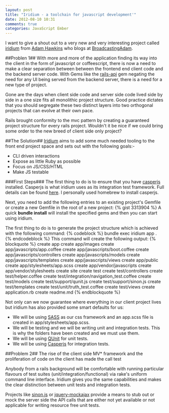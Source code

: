 ```yaml
---
layout: post
title: "Iridium - a toolchain for javascript development'"
date: 2012-08-10 10:31
comments: true
categories: JavaScript Ember
---
```

I want to give a shout out to a very new and very interesting project called
<a target="_blank" href="https://github.com/radiumsoftware/iridium/">iridium</a> from 
<a target="_blank" href="https://twitter.com/adman65">Adam Hawkins</a> who blogs at
 <a target="_blank" href="http://www.broadcastingadam.com/">BroadcastingAdam</a>.

##Problen 1##
With more and more of the application finding its way into the client in the form of
javascript or coffeescript, there is
now a need to make a clear separation between between the frontend end client code and the backend server code.  With Gems like the <a href="https://github.com/spastorino/rails-api" target="_blank">rails-api</a> gem negating the need for any UI being served from the backend server, there is a need for a new type of project.

Gone are the days when client side code and server side code lived side by side in a one size fits all monolithic project
structure.  Good practice dictates that you should segregate these two distinct layers
into two orthogonal projects that can evolve at their own pace.

Rails brought conformity to the mvc pattern by creating a guaranteed project structure for every rails project.  Wouldn't it be nice if we could bring some order to the new breed of client side only project?

##The Solution##
<a target="_blank" href="https://github.com/radiumsoftware/iridium/">Iridium</a> aims
to add some much needed tooling to the front end project space and sets out with the
following goals:-

- CLI driven interactions
- Expose as little Ruby as possible
- Focus on JS/CSS/HTML
- Make JS testable

###First Steps###
The first thing to do is to ensure that you have <a href="http://casperjs.org/" target="_blank">casperjs</a> installed.  Casperjs is what iridium uses as its integration test framework.  Full details can be found <a href="http://casperjs.org/installation.html" target="_blank">here</a>.  I personally used homebrew to install casperjs.

Next, you need to add the following entries to an existing project's Gemfile or create a new Gemfile in the root of a new project:
{% gist 3313904 %}
A quick **bundle install** will install the specified gems and then you can start using iridium.

The first thing to do is to generate the project structure which is achieved with the following command:
{% codeblock %}
bundle exec iridium app .
{% endcodeblock %}
This command will create the following output:
{% blockquote %}
  create  app
  create  app/images
  create  app/javascripts/app.coffee
  create  app/javascripts/boot.coffee
  create  app/javascripts/controllers
  create  app/javascripts/models
  create  app/javascripts/templates
  create  app/javascripts/views
  create  app/public
  create  app/stylesheets/app.scss
  create  app/vendor/javascripts
  create  app/vendor/stylesheets
  create  site
  create  test
  create  test/controllers
  create  test/helper.coffee
  create  test/integration/navigation_test.coffee
  create  test/models
  create  test/support/qunit.js
  create  test/support/sinon.js
  create  test/templates
  create  test/unit/truth_test.coffee
  create  test/views
  create  application.rb
  create  readme.md
{% endblockquote %}

Not only can we now guarantee where everything in our client project lives but iridium has also provided some smart defaults for us:

- We will be using <a href="http://sass-lang.com/" target="_blank">SASS</a> as our css framework and an app.scss file is created in app/stylesheets/app.scss.
- We will be testing and we will be writing unit and integration tests.  This is why the folders have been created and we must use them.
- We will be using <a href="" target="_blank">QUnit</a> for unit tests.
- We will be using <a href="" target="_blank">Casperjs</a> for integration tests.
  
##Problem 2##
The rise of the client side MV* framework and the proliferation of code on the client has made the call test 

Anybody from a rails background will be comfortable with running particular flavours of
test suites (unit/integration/functional) via rake's uniform command line interface.
  Iridium gives you the same capabilities and makes the clear distinction between unit tests and integration tests.
  
Projects like <a href="sinonjs.org" target="_blank">sinon.js</a> or <a href="https://github.com/appendto/jquery-mockjax/" target="_blank">jquery-mockajax</a>
  provide a means to stub out or mock the server side the API calls that are either not yet available or not applicable for writing resource free unit tests.